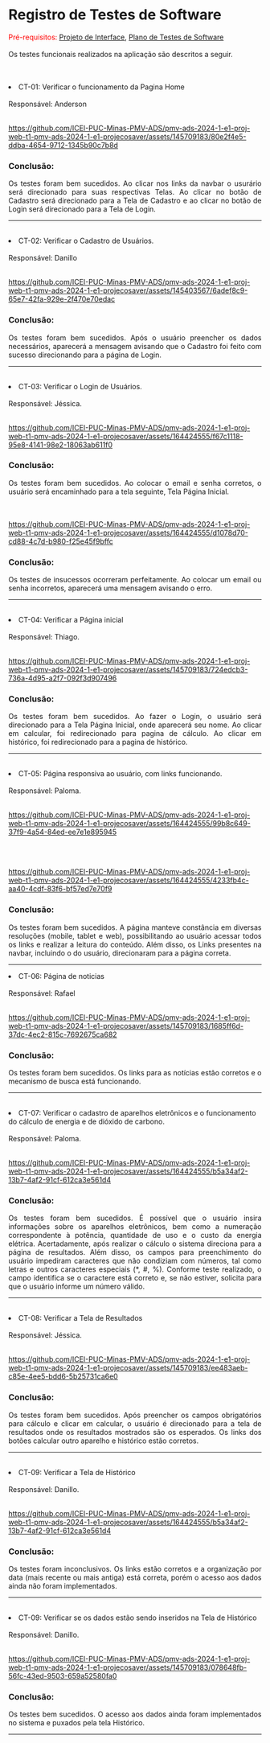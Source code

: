 # Registro de Testes de Software
<div align="justify">
  
<span style="color:red">Pré-requisitos: <a href="https://github.com/ICEI-PUC-Minas-PMV-ADS/pmv-ads-2024-1-e1-proj-web-t1-pmv-ads-2024-1-e1-projecosaver/blob/main/documentos/04-Projeto%20de%20Interface.md"> Projeto de Interface</a></span>, <a href="https://github.com/ICEI-PUC-Minas-PMV-ADS/pmv-ads-2024-1-e1-proj-web-t1-pmv-ads-2024-1-e1-projecosaver/blob/main/documentos/07-Plano%20de%20Testes%20de%20Software.md"> Plano de Testes de Software</a>
<br><br>
Os testes funcionais realizados na aplicação são descritos a seguir.
</div>

<br>
<br>

<li> 
CT-01: Verificar o funcionamento da Pagina Home
<br>
<br>
Responsável: Anderson 
<br>
<br>

https://github.com/ICEI-PUC-Minas-PMV-ADS/pmv-ads-2024-1-e1-proj-web-t1-pmv-ads-2024-1-e1-projecosaver/assets/145709183/80e2f4e5-ddba-4654-9712-1345b90c7b8d

### Conclusão:
 
<div align="justify">
Os testes foram bem sucedidos. Ao clicar nos links da navbar o usurário será direcionado para suas respectivas Telas. Ao clicar no botão de Cadastro será direcionado para a Tela de Cadastro e ao clicar no botão de Login será direcionado para a Tela de Login.  
</div>
</li>

<hr>
<br>

<li> 
CT-02: Verificar o Cadastro de Usuários.
<br>
<br>
Responsável: Danillo 
<br>
<br>

https://github.com/ICEI-PUC-Minas-PMV-ADS/pmv-ads-2024-1-e1-proj-web-t1-pmv-ads-2024-1-e1-projecosaver/assets/145403567/6adef8c9-65e7-42fa-929e-2f470e70edac

### Conclusão:
 
<div align="justify">
Os testes foram bem sucedidos. Após o usuário preencher os dados necessários, aparecerá a mensagem avisando que o Cadastro foi feito com sucesso direcionando para a página de Login. 
</div>
</li>

<hr>
<br>

<li> 
CT-03: Verificar o Login de Usuários.
<br>
<br>
Responsável: Jéssica. 
<br>
<br>
    
https://github.com/ICEI-PUC-Minas-PMV-ADS/pmv-ads-2024-1-e1-proj-web-t1-pmv-ads-2024-1-e1-projecosaver/assets/164424555/f67c1118-95e8-4141-98e2-18063ab611f0

### Conclusão:

<div align="justify">
Os testes foram bem sucedidos. Ao colocar o email e senha corretos, o usuário será encaminhado para a tela seguinte, Tela Página Inicial.
</div>

<br>
<br>

https://github.com/ICEI-PUC-Minas-PMV-ADS/pmv-ads-2024-1-e1-proj-web-t1-pmv-ads-2024-1-e1-projecosaver/assets/164424555/d1078d70-cd88-4c7d-b980-f25e45f9bffc

### Conclusão:
<div align="justify">
Os testes de insucessos ocorreram perfeitamente. Ao colocar um email ou senha incorretos, aparecerá uma mensagem avisando o erro.
</div>
</li>

<hr>
<br>

<li> 
CT-04: Verificar a Página inicial
<br>
<br>
Responsável: Thiago. 
<br>
<br>

https://github.com/ICEI-PUC-Minas-PMV-ADS/pmv-ads-2024-1-e1-proj-web-t1-pmv-ads-2024-1-e1-projecosaver/assets/145709183/724edcb3-736a-4d95-a2f7-092f3d907496

### Conclusão:

<div align="justify">
Os testes foram bem sucedidos. Ao fazer o Login, o usuário será direcionado para a Tela Página Inicial, onde aparecerá seu nome. Ao clicar em calcular, foi redirecionado para pagina de cálculo. Ao clicar em histórico, foi redirecionado para a pagina de histórico.  
</div>
</li>

<hr>
<br>

<li> 
CT-05: Página responsiva ao usuário, com links funcionando.
<br>
<br>
Responsável: Paloma. 
<br>
<br>
    
https://github.com/ICEI-PUC-Minas-PMV-ADS/pmv-ads-2024-1-e1-proj-web-t1-pmv-ads-2024-1-e1-projecosaver/assets/164424555/99b8c649-37f9-4a54-84ed-ee7e1e895945

<br>
<br>

https://github.com/ICEI-PUC-Minas-PMV-ADS/pmv-ads-2024-1-e1-proj-web-t1-pmv-ads-2024-1-e1-projecosaver/assets/164424555/4233fb4c-aa40-4cdf-83f6-bf57ed7e70f9

### Conclusão:
<div align="justify">
Os testes foram bem sucedidos. A página manteve constância em diversas resoluções (mobile, tablet e web), possibilitando ao usuário acessar todos os links e realizar a leitura do conteúdo. Além disso, os Links presentes na navbar, incluindo o do usuário, direcionaram para a página correta. 
</div>

</li>
<hr>

<li> 
CT-06: Página de noticias
<br>
<Br>
Responsável: Rafael
<br>
<br>

https://github.com/ICEI-PUC-Minas-PMV-ADS/pmv-ads-2024-1-e1-proj-web-t1-pmv-ads-2024-1-e1-projecosaver/assets/145709183/1685ff6d-37dc-4ec2-815c-7692675ca682

### Conclusão:

<div align="justify">
Os testes foram bem sucedidos. Os links para as notícias estão corretos e o mecanismo de busca está funcionando. 
</div>
</li>

<hr>
<br>
  
<li> 
CT-07: Verificar o cadastro de aparelhos eletrônicos e o funcionamento do cálculo de energia e de dióxido de carbono.
<br>
<Br>
Responsável: Paloma.
<br>
<br>

https://github.com/ICEI-PUC-Minas-PMV-ADS/pmv-ads-2024-1-e1-proj-web-t1-pmv-ads-2024-1-e1-projecosaver/assets/164424555/b5a34af2-13b7-4af2-91cf-612ca3e561d4

### Conclusão:

<div align="justify">
Os testes foram bem sucedidos. É possível que o usuário insira informações sobre os aparelhos eletrônicos, bem como a numeração correspondente à potência, quantidade de uso e o custo da energia elétrica. Acertadamente, após realizar o cálculo o sistema direciona para a página de resultados. Além disso, os campos para preenchimento do usuário impediram caracteres que não condiziam com números, tal como letras e outros caracteres especiais (*, #, %). Conforme teste realizado, o campo identifica se o caractere está correto e, se não estiver, solicita para que o usuário informe um número válido. 
</div>
</li>

<hr>
<br>

<li> 
CT-08: Verificar a Tela de Resultados
<br>
<Br>
Responsável: Jéssica.
<br>
<br>

https://github.com/ICEI-PUC-Minas-PMV-ADS/pmv-ads-2024-1-e1-proj-web-t1-pmv-ads-2024-1-e1-projecosaver/assets/145709183/ee483aeb-c85e-4ee5-bdd6-5b25731ca6e0

### Conclusão:

<div align="justify">
Os testes foram bem sucedidos. Após preencher os campos obrigatórios para cálculo e clicar em calcular, o usuário é direcionado para a tela de resultados onde os resultados mostrados são os esperados. Os links dos botões calcular outro aparelho e histórico estão corretos. 
</div>
</li>

<hr>
<br>

<li> 
CT-09: Verificar a Tela de Histórico
<br>
<Br>
Responsável: Danillo.
<br>
<br>

https://github.com/ICEI-PUC-Minas-PMV-ADS/pmv-ads-2024-1-e1-proj-web-t1-pmv-ads-2024-1-e1-projecosaver/assets/164424555/b5a34af2-13b7-4af2-91cf-612ca3e561d4

### Conclusão:

<div align="justify">
Os testes foram inconclusivos. Os links estão corretos e a organização por data (mais recente ou mais antiga) está correta, porém o acesso aos dados ainda não foram implementados. 
</div>
</li>

<hr>
<br>

<li> 
CT-09: Verificar se os dados estão sendo inseridos na Tela de Histórico
<br>
<Br>
Responsável: Danillo.
<br>
<br>


https://github.com/ICEI-PUC-Minas-PMV-ADS/pmv-ads-2024-1-e1-proj-web-t1-pmv-ads-2024-1-e1-projecosaver/assets/145709183/078648fb-56fc-43ed-9503-659a52580fa0


### Conclusão:

<div align="justify">
Os testes bem sucedidos. O acesso aos dados ainda foram implementados no sistema e puxados pela tela Histórico. 
</div>
</li>

<hr>
<br>


